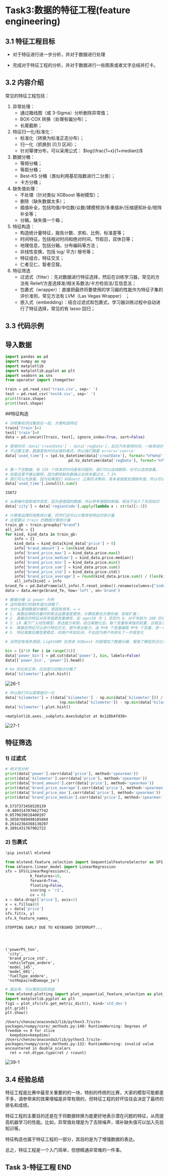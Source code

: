 # Task3:数据的特征工程(feature engineering)
## 3.1 特征工程目标

* 对于特征进行进一步分析，并对于数据进行处理

* 完成对于特征工程的分析，并对于数据进行一些图表或者文字总结并打卡。

## 3.2  内容介绍

常见的特征工程包括：

1. 异常处理：
   - 通过箱线图（或 3-Sigma）分析删除异常值；
   - BOX-COX 转换（处理有偏分布）；
   - 长尾截断；
2. 特征归一化/标准化：
   - 标准化（转换为标准正态分布）；
   - 归一化（抓换到 [0,1] 区间）；
   - 针对幂律分布，可以采用公式： $log(\frac{1+x}{1+median})$
3. 数据分桶：
   - 等频分桶；
   - 等距分桶；
   - Best-KS 分桶（类似利用基尼指数进行二分类）；
   - 卡方分桶；
4. 缺失值处理：
   - 不处理（针对类似 XGBoost 等树模型）；
   - 删除（缺失数据太多）；
   - 插值补全，包括均值/中位数/众数/建模预测/多重插补/压缩感知补全/矩阵补全等；
   - 分箱，缺失值一个箱；
5. 特征构造：
   - 构造统计量特征，报告计数、求和、比例、标准差等；
   - 时间特征，包括相对时间和绝对时间，节假日，双休日等；
   - 地理信息，包括分箱，分布编码等方法；
   - 非线性变换，包括 log/ 平方/ 根号等；
   - 特征组合，特征交叉；
   - 仁者见仁，智者见智。
6. 特征筛选
   - 过滤式（filter）：先对数据进行特征选择，然后在训练学习器，常见的方法有 Relief/方差选择发/相关系数法/卡方检验法/互信息法；
   - 包裹式（wrapper）：直接把最终将要使用的学习器的性能作为特征子集的评价准则，常见方法有 LVM（Las Vegas Wrapper） ；
   - 嵌入式（embedding）：结合过滤式和包裹式，学习器训练过程中自动进行了特征选择，常见的有 lasso 回归；


## 3.3 代码示例

## 导入数据


```python
import pandas as pd
import numpy as np
import matplotlib
import matplotlib.pyplot as plt
import seaborn as sns
from operator import itemgetter
```

```python
train = pd.read_csv('train.csv', sep=' ')
test = pd.read_csv('testA.csv', sep=' ')
print(train.shape)
print(test.shape)
```

##特征构造


```python
# 训练集和测试集放在一起，方便构造特征
train['train']=1
test['train']=0
data = pd.concat([train, test], ignore_index=True, sort=False)
```


```python
# 使用时间：data['creatDate'] - data['regDate']，反应汽车使用时间，一般来说价格与使用时间成反比
# 不过要注意，数据里有时间出错的格式，所以我们需要 errors='coerce'
data['used_time'] = (pd.to_datetime(data['creatDate'], format='%Y%m%d', errors='coerce') - 
                            pd.to_datetime(data['regDate'], format='%Y%m%d', errors='coerce')).dt.days
```


```python
# 看一下空数据，有 15k 个样本的时间是有问题的，我们可以选择删除，也可以选择放着。
# 但是这里不建议删除，因为删除缺失数据占总样本量过大，7.5%
# 我们可以先放着，因为如果我们 XGBoost 之类的决策树，其本身就能处理缺失值，所以可以不用管；
data['used_time'].isnull().sum()
```




    15072




```python
# 从邮编中提取城市信息，因为是德国的数据，所以参考德国的邮编，相当于加入了先验知识
data['city'] = data['regionCode'].apply(lambda x : str(x)[:-3])
```


```python
# 计算某品牌的销售统计量，同学们还可以计算其他特征的统计量
# 这里要以 train 的数据计算统计量
train_gb = train.groupby("brand")
all_info = {}
for kind, kind_data in train_gb:
    info = {}
    kind_data = kind_data[kind_data['price'] > 0]
    info['brand_amount'] = len(kind_data)
    info['brand_price_max'] = kind_data.price.max()
    info['brand_price_median'] = kind_data.price.median()
    info['brand_price_min'] = kind_data.price.min()
    info['brand_price_sum'] = kind_data.price.sum()
    info['brand_price_std'] = kind_data.price.std()
    info['brand_price_average'] = round(kind_data.price.sum() / (len(kind_data) + 1), 2)
    all_info[kind] = info
brand_fe = pd.DataFrame(all_info).T.reset_index().rename(columns={"index": "brand"})
data = data.merge(brand_fe, how='left', on='brand')
```


```python
# 数据分桶 以 power 为例
# 这时候我们的缺失值也进桶了，
# 为什么要做数据分桶呢，原因有很多，= =
# 1. 离散后稀疏向量内积乘法运算速度更快，计算结果也方便存储，容易扩展；
# 2. 离散后的特征对异常值更具鲁棒性，如 age>30 为 1 否则为 0，对于年龄为 200 的也不会对模型造成很大的干扰；
# 3. LR 属于广义线性模型，表达能力有限，经过离散化后，每个变量有单独的权重，这相当于引入了非线性，能够提升模型的表达能力，加大拟合；
# 4. 离散后特征可以进行特征交叉，提升表达能力，由 M+N 个变量编程 M*N 个变量，进一步引入非线形，提升了表达能力；
# 5. 特征离散后模型更稳定，如用户年龄区间，不会因为用户年龄长了一岁就变化

# 当然还有很多原因，LightGBM 在改进 XGBoost 时就增加了数据分桶，增强了模型的泛化性

bin = [i*10 for i in range(31)]
data['power_bin'] = pd.cut(data['power'], bin, labels=False)
data[['power_bin', 'power']].head()
```


```python
# km 的比较正常，应该是已经做过分桶了
data['kilometer'].plot.hist()
```

![26-1](https://img-blog.csdnimg.cn/20200321230916398.png)


```python
# 所以我们可以直接做归一化
data['kilometer'] = ((data['kilometer'] - np.min(data['kilometer'])) / 
                        (np.max(data['kilometer']) - np.min(data['kilometer'])))
data['kilometer'].plot.hist()
```




    <matplotlib.axes._subplots.AxesSubplot at 0x128b4fd30>



![27-1](https://img-blog.csdnimg.cn/20200321230928854.png)


##  特征筛选

### 1) 过滤式


```python
# 相关性分析
print(data['power'].corr(data['price'], method='spearman'))
print(data['kilometer'].corr(data['price'], method='spearman'))
print(data['brand_amount'].corr(data['price'], method='spearman'))
print(data['brand_price_average'].corr(data['price'], method='spearman'))
print(data['brand_price_max'].corr(data['price'], method='spearman'))
print(data['brand_price_median'].corr(data['price'], method='spearman'))
```

    0.5737373458520139
    -0.4093147076627742
    0.0579639618400197
    0.38587089498185884
    0.26142364388130207
    0.3891431767902722



### 2) 包裹式


```python
!pip install mlxtend
```


```python
from mlxtend.feature_selection import SequentialFeatureSelector as SFS
from sklearn.linear_model import LinearRegression
sfs = SFS(LinearRegression(),
           k_features=10,
           forward=True,
           floating=False,
           scoring = 'r2',
           cv = 0)
x = data.drop(['price'], axis=1)
x = x.fillna(0)
y = data['price']
sfs.fit(x, y)
sfs.k_feature_names_ 
```


    STOPPING EARLY DUE TO KEYBOARD INTERRUPT...




    ('powerPS_ten',
     'city',
     'brand_price_std',
     'vehicleType_andere',
     'model_145',
     'model_601',
     'fuelType_andere',
     'notRepairedDamage_ja')




```python
# 画出来，可以看到边际效益
from mlxtend.plotting import plot_sequential_feature_selection as plot_sfs
import matplotlib.pyplot as plt
fig1 = plot_sfs(sfs.get_metric_dict(), kind='std_dev')
plt.grid()
plt.show()
```

    /Users/chenze/anaconda3/lib/python3.7/site-packages/numpy/core/_methods.py:140: RuntimeWarning: Degrees of freedom <= 0 for slice
      keepdims=keepdims)
    /Users/chenze/anaconda3/lib/python3.7/site-packages/numpy/core/_methods.py:132: RuntimeWarning: invalid value encountered in double_scalars
      ret = ret.dtype.type(ret / rcount)


![39-1](https://img-blog.csdnimg.cn/20200321231035835.png)

## 3.4 经验总结

特征工程是比赛中最至关重要的的一块，特别的传统的比赛，大家的模型可能都差不多，调参带来的效果增幅是非常有限的，但特征工程的好坏往往会决定了最终的排名和成绩。

特征工程的主要目的还是在于将数据转换为能更好地表示潜在问题的特征，从而提高机器学习的性能。比如，异常值处理是为了去除噪声，填补缺失值可以加入先验知识等。

特征构造也属于特征工程的一部分，其目的是为了增强数据的表达。

总之，特征工程是一个入门简单，但想精通非常难的一件事。

## Task 3-特征工程 END



